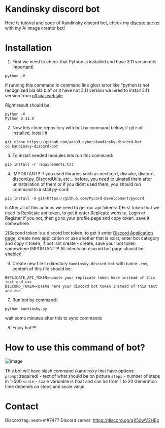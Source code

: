 # Kandinsky discord bot
Here is tutorial and code of Kandinsky discord bot, check my [discord server](https://discord.gg/qX5dwV3HEp) with my AI image creator bot!
#


# Installation

1. First we need to check that Python is installed and have 3.11 version(its important)
```
python -V
```
if running this command in command line giver error like "python is not recognized bla bla bla" or it have not 3.11 version we need to install 3.11 version from [official website](https://www.python.org/downloads/release/python-3110/)

Right result should be:
```
python -V
Python 3.11.0
```

2. Now lets clone repository with bot by command below, if git isnt installed, install [it](https://git-scm.com/downloads)
```
git clone https://github.com/yoou3-cyber/kandinsky-discord-bot
cd kandinsky-discord-bot
```

3. To install needed modules lets run this command:
```
pip install -r requirements.txt
```

4. IMPORTANT!! If you used libraries such as nextcord, disnake, discord, discord.py, DiscordUtils, etc... before, you need to uinstall them after uninstallation of them or if you didnt used them, you should run command to install py-cord:
```
pip install -U git+https://github.com/Pycord-Development/pycord
```

5.After all of this actions we need to get our api tokens:
1)First token that we need is Replicate api token, to get it enter [Replicate](https://replicate.com/) website, Login or Register if you not, then go to your profile page and copy token, save it somewhere

2)Second token is a discord bot token, to get it enter [Discord Application page](https://discord.com/developers/applications), create new application or use another that is exist, enter bot category and copy it token, if bot isnt create - create, save your bot token somewhere
IMPORTANT!!! All intents on discord bot page should be enabled

6. Create new file in directory `kandinsky-discord-bot` with name `.env`, content of this file should be:
```
REPLICATE_API_TOKEN=<paste your replicate token here instead of this text and ><>
DISCORD_TOKEN=<paste here your discord bot token instead of this text and ><>
```

7. Run bot by command:
```
python kandinsky.py
```
wait some minutes after this to sync commands

8. Enjoy bot!!!!

# How to use this command of bot?
![image](https://user-images.githubusercontent.com/118455214/230778796-69a0ff38-e5fe-48e0-ab60-4f86db83ad6b.png)

This bot will have slash command /kandinsky that have options:
`prompt`(required) - text of what should be on picture
`steps` - number of steps in 1-500
`scale` - scale varioable is float and can be from 1 to 20
Generation time depends on steps and scale value

# Contact
Discord tag: xeon-m#7477
Discord server: https://discord.gg/qX5dwV3HEp 
